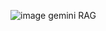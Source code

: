 ![image](https://github.com/user-attachments/assets/ed529a89-a329-45a6-a13f-622ee1eae5a5)
gemini
RAG 
